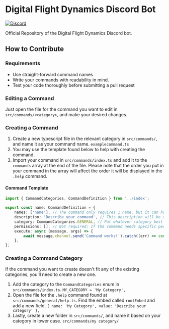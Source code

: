 # Digital Flight Dynamics Discord Bot

[![Discord](https://img.shields.io/discord/808790838163406848.svg?label=&logo=discord&logoColor=ffffff&color=7289DA&labelColor=7289DA)](https://discord.gg/REGJgP4gZd)

Official Repository of the Digital Flight Dynamics Discord bot.

## How to Contribute

### Requirements

-   Use straight-forward command names
-   Write your commands with readability in mind.
-   Test your code thoroughly before submitting a pull request

### Editing a Command
Just open the file for the command you want to edit in `src/commands/<category>`, and make your desired changes.
### Creating a Command
1. Create a new typescript file in the relevant category in `src/commands/`, and name it as your command name. `examplecommand.ts`
2. You may use the template found below to help with creating the command.
3. Import your command in `src/commands/index.ts` and add it to the `commands` array at the end of the file. Please note that the order you put in your command in the array will affect the order it will be displayed in the `.help` command. 
#### Command Template
```ts
import { CommandCategories, CommandDefinition } from '../index';

export const name: CommandDefinition = {
    names: ['name'], // The command only requires 1 name, but it can have multiple
    description: 'Describe your command', // This description will be displayed with the .help command
    category: CommandCategories.GENERAL, // Put whatever category best suites the command
    permissions: [], // Not required; If the command needs specific permissions, add them here. A list of permission flags can be found at https://discord.js.org/#/docs/main/stable/class/Permissions?scrollTo=s-FLAGS
    execute: async (message, args) => {
        await message.channel.send('Command works!').catch((err) => console.error(err));
    },
};
```
### Creating a Command Category
If the command you want to create doesn't fit any of the existing categories, you'll need to create a new one.
1. Add the category to the `CommandCategories` enum in `src/commands/index.ts`. `MY_CATEGORY = 'My Category',`
2. Open the file for the `.help` command found at `src/commands/general/help.ts`. Find the embed called `rootEmbed` and add a new field. `{ name: 'My Category', value: 'Describe your category' },`
3. Lastly, create a new folder in `src/commands/`, and name it based on your category in lower case. `src/commands/my category/`
